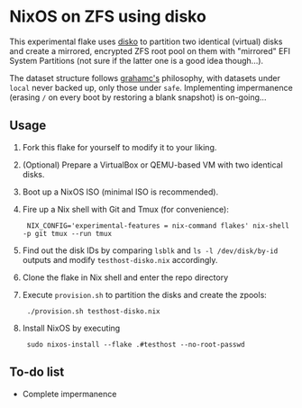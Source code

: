 # NixOS on ZFS using disko

This experimental flake uses [disko](https://github.com/nix-community/disko) to partition two identical (virtual) disks and create a mirrored, encrypted ZFS root pool on them with "mirrored" EFI System Partitions (not sure if the latter one is a good idea though...).

The dataset structure follows [grahamc's](https://grahamc.com/blog/erase-your-darlings/) philosophy, with datasets under `local` never backed up, only those under `safe`. Implementing impermanence (erasing `/` on every boot by restoring a blank snapshot) is on-going...

## Usage

1. Fork this flake for yourself to modify it to your liking.
2. (Optional) Prepare a VirtualBox or QEMU-based VM with two identical disks.
3. Boot up a NixOS ISO (minimal ISO is recommended).
4. Fire up a Nix shell with Git and Tmux (for convenience):

        NIX_CONFIG='experimental-features = nix-command flakes' nix-shell -p git tmux --run tmux

5. Find out the disk IDs by comparing `lsblk` and `ls -l /dev/disk/by-id` outputs and modify `testhost-disko.nix` accordingly.
6. Clone the flake in Nix shell and enter the repo directory
7. Execute `provision.sh` to partition the disks and create the zpools:

        ./provision.sh testhost-disko.nix

8. Install NixOS by executing

        sudo nixos-install --flake .#testhost --no-root-passwd

## To-do list

- Complete impermanence
